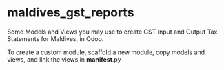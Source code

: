 # maldives_gst_reports

Some Models and Views you may use to create GST Input and Output Tax Statements for Maldives, in Odoo.

To create a custom module, scaffold a new module, copy models and views, and link the views in __manifest__.py
